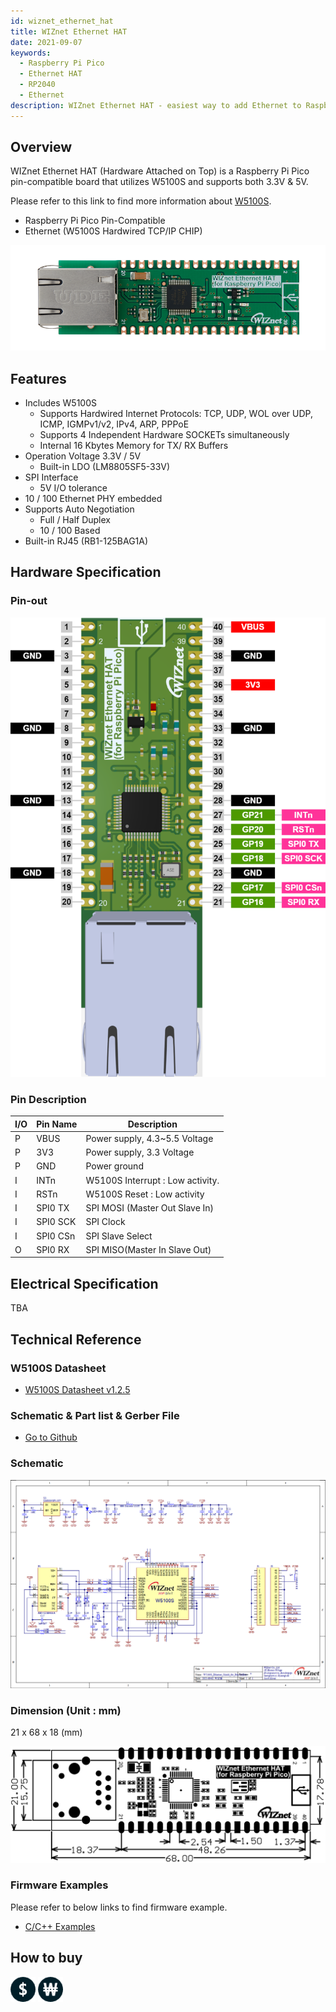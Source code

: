 ```yaml
---
id: wiznet_ethernet_hat
title: WIZnet Ethernet HAT
date: 2021-09-07
keywords:
  - Raspberry Pi Pico
  - Ethernet HAT
  - RP2040
  - Ethernet
description: WIZnet Ethernet HAT - easiest way to add Ethernet to Raspberry Pi Pico
---
```


## Overview

WIZnet Ethernet HAT (Hardware Attached on Top) is a Raspberry Pi Pico pin-compatible board that utilizes W5100S and supports both 3.3V & 5V.

Please refer to this link to find more information about [W5100S](../../Product/iEthernet/W5100S/overview).

- Raspberry Pi Pico Pin-Compatible
- Ethernet (W5100S Hardwired TCP/IP CHIP)

![](/img/osh/wiznet_ethernet_hat/wiznet_ethernet_hat.png)

## Features

- Includes W5100S
  - Supports Hardwired Internet Protocols: TCP, UDP, WOL over UDP, ICMP, IGMPv1/v2, IPv4, ARP, PPPoE
  - Supports 4 Independent Hardware SOCKETs simultaneously
  - Internal 16 Kbytes Memory for TX/ RX Buffers
- Operation Voltage 3.3V / 5V
  - Built-in LDO (LM8805SF5-33V)
- SPI Interface
  - 5V I/O tolerance
- 10 / 100 Ethernet PHY embedded
- Supports Auto Negotiation
  - Full / Half Duplex
  - 10 / 100 Based
- Built-in RJ45 (RB1-125BAG1A)

## Hardware Specification

### Pin-out

![WIZnet_Ethernet_HAT_3D_Pinout](/img/osh/wiznet_ethernet_hat/wiznet_ethernet_hat_pinout.png)

### Pin Description

| I/O  | Pin Name | Description                      |
| ---- | -------- | -------------------------------- |
| P    | VBUS     | Power supply, 4.3~5.5 Voltage    |
| P    | 3V3      | Power supply, 3.3 Voltage        |
| P    | GND      | Power ground                     |
| I    | INTn     | W5100S Interrupt : Low activity. |
| I    | RSTn     | W5100S Reset : Low activity      |
| I    | SPI0 TX  | SPI MOSI (Master Out Slave In)   |
| I    | SPI0 SCK | SPI Clock                        |
| I    | SPI0 CSn | SPI Slave Select                 |
| O    | SPI0 RX  | SPI MISO(Master In Slave Out)    |



## Electrical Specification

TBA

## Technical Reference

### W5100S Datasheet

- <a href="/img/products/w5100s/w5100s_ds_v125e.pdf" target="_blank">W5100S Datasheet v1.2.5</a>

### Schematic & Part list & Gerber File

- [Go to Github](https://github.com/Wiznet/Hardware-Files-of-WIZnet/tree/master/08_OSHW/WIZnet_Ethernet_HAT/WIZnet_Ethernet_HAT_V100)

### Schematic

![WIZnet_Ethernet_HAT_Schematic](/img/osh/wiznet_ethernet_hat/wiznet_ethernet_hat_schematic.png)

### Dimension (Unit : mm)

21 x 68 x 18 (mm)

![WIZnet_Ethernet_HAT_Dimension](/img/osh/wiznet_ethernet_hat/wiznet_ethernet_hat_dimension.png)


### Firmware Examples

Please refer to below links to find firmware example.

- [C/C++ Examples](https://github.com/Wiznet/RP2040-HAT-C)

## How to buy

[![WIZnetUS Online Shop, USA](/img/products/w5500/w5500_evb/icons/dollar.png)](https://eshop.wiznet.io/shop/module/wiznet-ethernet-hat)
[![WIZnetKorea Online Shop, Korea](/img/products/w5500/w5500_evb/icons/won.png)](http://wiznetshop.co.kr/product/detail.html?product_no=1048&cate_no=1&display_group=2)